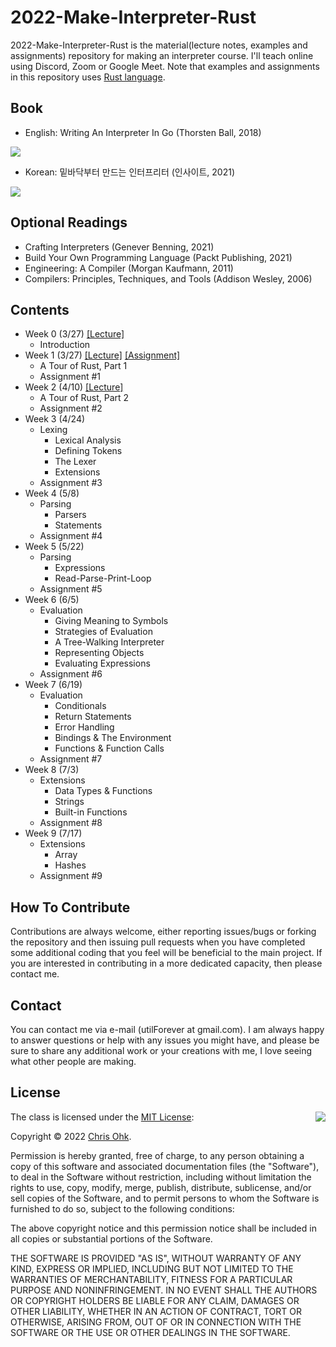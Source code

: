 # 2022-Make-Interpreter-Rust

2022-Make-Interpreter-Rust is the material(lecture notes, examples and assignments) repository for making an interpreter course. I'll teach online using Discord, Zoom or Google Meet. Note that examples and assignments in this repository uses [Rust language](https://www.rust-lang.org/).

## Book

- English: Writing An Interpreter In Go (Thorsten Ball, 2018)

![](https://interpreterbook.com/img/sm_card-03b4fb28.png)

- Korean: 밑바닥부터 만드는 인터프리터 (인사이트, 2021)

![](https://insightbookblog.files.wordpress.com/2021/08/ec9db8ed84b0ed9484eba6aced8bb0-ed919ceca780ec9e85ecb2b4.jpg?w=408)

## Optional Readings

- Crafting Interpreters (Genever Benning, 2021)
- Build Your Own Programming Language (Packt Publishing, 2021)
- Engineering: A Compiler (Morgan Kaufmann, 2011)
- Compilers: Principles, Techniques, and Tools (Addison Wesley, 2006)

## Contents

- Week 0 (3/27) [[Lecture]](./1%20-%20Lecture/220327%20-%20Make%20Interpreter%20Rust%2C%20Week%200.pdf)
  - Introduction
- Week 1 (3/27) [[Lecture]](./1%20-%20Lecture/220327%20-%20Make%20Interpreter%20Rust%2C%20Week%201.pdf) [[Assignment]](./3%20-%20Assignment/220327%20-%20Make%20Interpreter%20Rust%2C%20Week%201)
  - A Tour of Rust, Part 1
  - Assignment #1
- Week 2 (4/10) [[Lecture]](./1%20-%20Lecture/220410%20-%20Make%20Interpreter%20Rust%2C%20Week%202.pdf)
  - A Tour of Rust, Part 2
  - Assignment #2
- Week 3 (4/24)
  - Lexing
    - Lexical Analysis
    - Defining Tokens
    - The Lexer
    - Extensions
  - Assignment #3
- Week 4 (5/8)
  - Parsing
    - Parsers
    - Statements
  - Assignment #4    
- Week 5 (5/22)
  - Parsing
    - Expressions
    - Read-Parse-Print-Loop
  - Assignment #5
- Week 6 (6/5)
  - Evaluation
    - Giving Meaning to Symbols
    - Strategies of Evaluation
    - A Tree-Walking Interpreter
    - Representing Objects
    - Evaluating Expressions
  - Assignment #6
- Week 7 (6/19)  
  - Evaluation
    - Conditionals
    - Return Statements
    - Error Handling
    - Bindings & The Environment
    - Functions & Function Calls
  - Assignment #7
- Week 8 (7/3)
  - Extensions
    - Data Types & Functions
    - Strings
    - Built-in Functions
  - Assignment #8
- Week 9 (7/17)
  - Extensions  
    - Array
    - Hashes
  - Assignment #9

## How To Contribute

Contributions are always welcome, either reporting issues/bugs or forking the repository and then issuing pull requests when you have completed some additional coding that you feel will be beneficial to the main project. If you are interested in contributing in a more dedicated capacity, then please contact me.

## Contact

You can contact me via e-mail (utilForever at gmail.com). I am always happy to answer questions or help with any issues you might have, and please be sure to share any additional work or your creations with me, I love seeing what other people are making.

## License

<img align="right" src="http://opensource.org/trademarks/opensource/OSI-Approved-License-100x137.png">

The class is licensed under the [MIT License](http://opensource.org/licenses/MIT):

Copyright &copy; 2022 [Chris Ohk](http://www.github.com/utilForever).

Permission is hereby granted, free of charge, to any person obtaining a copy of this software and associated documentation files (the "Software"), to deal in the Software without restriction, including without limitation the rights to use, copy, modify, merge, publish, distribute, sublicense, and/or sell copies of the Software, and to permit persons to whom the Software is furnished to do so, subject to the following conditions:

The above copyright notice and this permission notice shall be included in all copies or substantial portions of the Software.

THE SOFTWARE IS PROVIDED "AS IS", WITHOUT WARRANTY OF ANY KIND, EXPRESS OR IMPLIED, INCLUDING BUT NOT LIMITED TO THE WARRANTIES OF MERCHANTABILITY, FITNESS FOR A PARTICULAR PURPOSE AND NONINFRINGEMENT. IN NO EVENT SHALL THE AUTHORS OR COPYRIGHT HOLDERS BE LIABLE FOR ANY CLAIM, DAMAGES OR OTHER LIABILITY, WHETHER IN AN ACTION OF CONTRACT, TORT OR OTHERWISE, ARISING FROM, OUT OF OR IN CONNECTION WITH THE SOFTWARE OR THE USE OR OTHER DEALINGS IN THE SOFTWARE.
